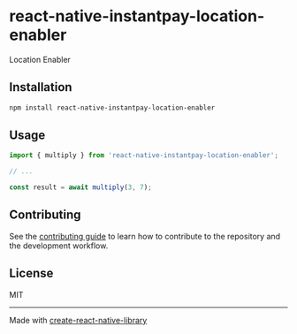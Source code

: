 # react-native-instantpay-location-enabler

Location Enabler

## Installation

```sh
npm install react-native-instantpay-location-enabler
```

## Usage

```js
import { multiply } from 'react-native-instantpay-location-enabler';

// ...

const result = await multiply(3, 7);
```

## Contributing

See the [contributing guide](CONTRIBUTING.md) to learn how to contribute to the repository and the development workflow.

## License

MIT

---

Made with [create-react-native-library](https://github.com/callstack/react-native-builder-bob)
